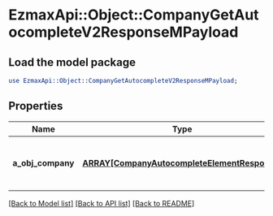 # EzmaxApi::Object::CompanyGetAutocompleteV2ResponseMPayload

## Load the model package
```perl
use EzmaxApi::Object::CompanyGetAutocompleteV2ResponseMPayload;
```

## Properties
Name | Type | Description | Notes
------------ | ------------- | ------------- | -------------
**a_obj_company** | [**ARRAY[CompanyAutocompleteElementResponse]**](CompanyAutocompleteElementResponse.md) | An array of Company autocomplete element response. | [optional] 

[[Back to Model list]](../README.md#documentation-for-models) [[Back to API list]](../README.md#documentation-for-api-endpoints) [[Back to README]](../README.md)


